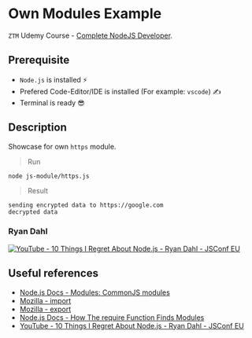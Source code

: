 # Own Modules Example

`ZTM` Udemy Course - [Complete NodeJS Developer](https://www.udemy.com/course/complete-nodejs-developer-zero-to-mastery).

## Prerequisite

- `Node.js` is installed ⚡
- Prefered Code-Editor/IDE is installed (For example: `vscode`) ✍
- Terminal is ready 😎

## Description

Showcase for own `https` module.

> Run

```shell
node js-module/https.js
```

> Result

```shell
sending encrypted data to https://google.com
decrypted data
```

### Ryan Dahl

[![YouTube - 10 Things I Regret About Node.js - Ryan Dahl - JSConf EU](http://img.youtube.com/vi/M3BM9TB-8yA/0.jpg)](http://www.youtube.com/watch?v=M3BM9TB-8yA)

## Useful references

- [Node.js Docs - Modules: CommonJS modules](https://nodejs.org/api/modules.html#modules_modules_commonjs_modules)
- [Mozilla - import](https://developer.mozilla.org/en-US/docs/Web/JavaScript/Reference/Statements/import)
- [Mozilla - export](https://developer.mozilla.org/en-US/docs/Web/JavaScript/Reference/Statements/export)
- [Node.js Docs - How The require Function Finds Modules](https://nodejs.org/api/modules.html#modules_all_together)
- [YouTube - 10 Things I Regret About Node.js - Ryan Dahl - JSConf EU](https://www.youtube.com/watch?v=M3BM9TB-8yA)

